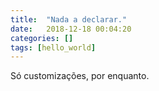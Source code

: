 ```yaml
---
title:  "Nada a declarar."
date:   2018-12-18 00:04:20
categories: []
tags: [hello_world]
---
```

Só customizações, por enquanto.
